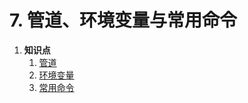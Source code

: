 # 7. 管道、环境变量与常用命令

1. **知识点**
   1. [管道](./folder/管道/管道.md)
   2. [环境变量](./folder/环境变量/环境变量.md)
   3. [常用命令](./folder/常用命令/常用命令.md)